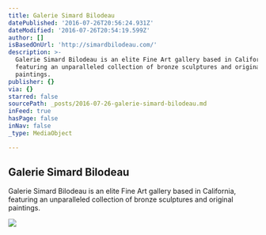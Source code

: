 ```yaml
---
title: Galerie Simard Bilodeau
datePublished: '2016-07-26T20:56:24.931Z'
dateModified: '2016-07-26T20:54:19.599Z'
author: []
isBasedOnUrl: 'http://simardbilodeau.com/'
description: >-
  Galerie Simard Bilodeau is an elite Fine Art gallery based in California,
  featuring an unparalleled collection of bronze sculptures and original
  paintings.
publisher: {}
via: {}
starred: false
sourcePath: _posts/2016-07-26-galerie-simard-bilodeau.md
inFeed: true
hasPage: false
inNav: false
_type: MediaObject

---
```

<article style=""><h1>Galerie Simard Bilodeau</h1><p>Galerie Simard Bilodeau is an elite Fine Art gallery based in California, featuring an unparalleled collection of bronze sculptures and original paintings.</p><img src="http://i1.wp.com/simardbilodeau.com/wp-content/uploads/2015/12/cropped-Galerie-Simard-Bilodeau_Logo-Large_Blue_01-Seal-Negative-copy.png?fit=512%2C512" /></article>